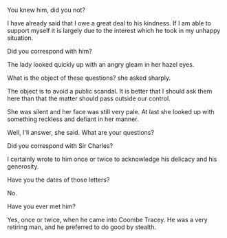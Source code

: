 You knew him, did you not?

I have already said that I owe a great deal to his kindness. If I am
able to support myself it is largely due to the interest which he took
in my unhappy situation.

Did you correspond with him?

The lady looked quickly up with an angry gleam in her hazel eyes.

What is the object of these questions? she asked sharply.

The object is to avoid a public scandal. It is better that I should
ask them here than that the matter should pass outside our control.

She was silent and her face was still very pale. At last she looked up
with something reckless and defiant in her manner.

Well, I'll answer, she said. What are your questions?

Did you correspond with Sir Charles?

I certainly wrote to him once or twice to acknowledge his delicacy and
his generosity.

Have you the dates of those letters?

No.

Have you ever met him?

Yes, once or twice, when he came into Coombe Tracey. He was a very
retiring man, and he preferred to do good by stealth.

